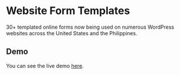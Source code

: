 # Website Form Templates

30+ templated online forms now being used on numerous WordPress websites across the United States and the Philippines. 

## Demo

You can see the live demo [here](https://web6.proweaverlinks.com/TRAINING/bakerpharmacy/sample-application).
